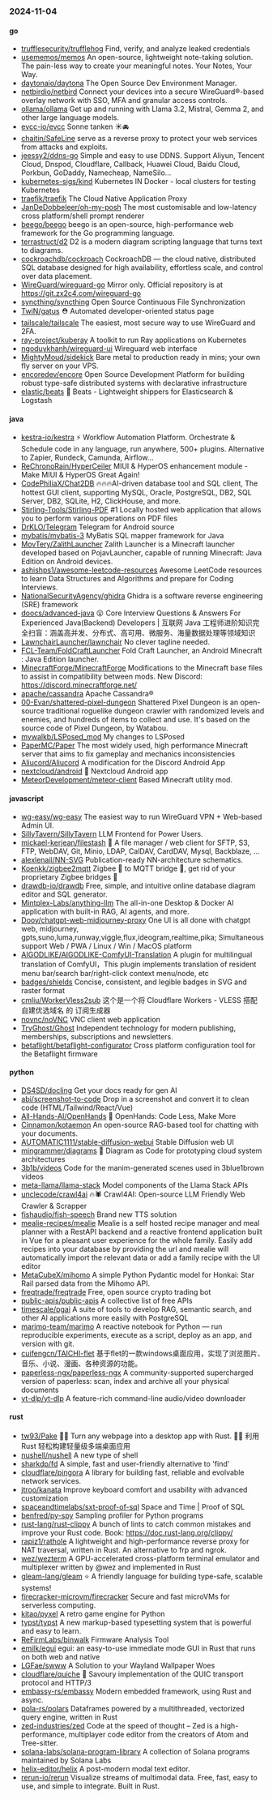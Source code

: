 ### 2024-11-04

#### go
* [trufflesecurity/trufflehog](https://github.com/trufflesecurity/trufflehog) Find, verify, and analyze leaked credentials
* [usememos/memos](https://github.com/usememos/memos) An open-source, lightweight note-taking solution. The pain-less way to create your meaningful notes. Your Notes, Your Way.
* [daytonaio/daytona](https://github.com/daytonaio/daytona) The Open Source Dev Environment Manager.
* [netbirdio/netbird](https://github.com/netbirdio/netbird) Connect your devices into a secure WireGuard®-based overlay network with SSO, MFA and granular access controls.
* [ollama/ollama](https://github.com/ollama/ollama) Get up and running with Llama 3.2, Mistral, Gemma 2, and other large language models.
* [evcc-io/evcc](https://github.com/evcc-io/evcc) Sonne tanken ☀️🚘
* [chaitin/SafeLine](https://github.com/chaitin/SafeLine) serve as a reverse proxy to protect your web services from attacks and exploits.
* [jeessy2/ddns-go](https://github.com/jeessy2/ddns-go) Simple and easy to use DDNS. Support Aliyun, Tencent Cloud, Dnspod, Cloudflare, Callback, Huawei Cloud, Baidu Cloud, Porkbun, GoDaddy, Namecheap, NameSilo...
* [kubernetes-sigs/kind](https://github.com/kubernetes-sigs/kind) Kubernetes IN Docker - local clusters for testing Kubernetes
* [traefik/traefik](https://github.com/traefik/traefik) The Cloud Native Application Proxy
* [JanDeDobbeleer/oh-my-posh](https://github.com/JanDeDobbeleer/oh-my-posh) The most customisable and low-latency cross platform/shell prompt renderer
* [beego/beego](https://github.com/beego/beego) beego is an open-source, high-performance web framework for the Go programming language.
* [terrastruct/d2](https://github.com/terrastruct/d2) D2 is a modern diagram scripting language that turns text to diagrams.
* [cockroachdb/cockroach](https://github.com/cockroachdb/cockroach) CockroachDB — the cloud native, distributed SQL database designed for high availability, effortless scale, and control over data placement.
* [WireGuard/wireguard-go](https://github.com/WireGuard/wireguard-go) Mirror only. Official repository is at https://git.zx2c4.com/wireguard-go
* [syncthing/syncthing](https://github.com/syncthing/syncthing) Open Source Continuous File Synchronization
* [TwiN/gatus](https://github.com/TwiN/gatus) ⛑ Automated developer-oriented status page
* [tailscale/tailscale](https://github.com/tailscale/tailscale) The easiest, most secure way to use WireGuard and 2FA.
* [ray-project/kuberay](https://github.com/ray-project/kuberay) A toolkit to run Ray applications on Kubernetes
* [ngoduykhanh/wireguard-ui](https://github.com/ngoduykhanh/wireguard-ui) Wireguard web interface
* [MightyMoud/sidekick](https://github.com/MightyMoud/sidekick) Bare metal to production ready in mins; your own fly server on your VPS.
* [encoredev/encore](https://github.com/encoredev/encore) Open Source Development Platform for building robust type-safe distributed systems with declarative infrastructure
* [elastic/beats](https://github.com/elastic/beats) 🐠 Beats - Lightweight shippers for Elasticsearch & Logstash

#### java
* [kestra-io/kestra](https://github.com/kestra-io/kestra) ⚡ Workflow Automation Platform. Orchestrate & Schedule code in any language, run anywhere, 500+ plugins. Alternative to Zapier, Rundeck, Camunda, Airflow...
* [ReChronoRain/HyperCeiler](https://github.com/ReChronoRain/HyperCeiler) MIUI & HyperOS enhancement module - Make MIUI & HyperOS Great Again!
* [CodePhiliaX/Chat2DB](https://github.com/CodePhiliaX/Chat2DB) 🔥🔥🔥AI-driven database tool and SQL client, The hottest GUI client, supporting MySQL, Oracle, PostgreSQL, DB2, SQL Server, DB2, SQLite, H2, ClickHouse, and more.
* [Stirling-Tools/Stirling-PDF](https://github.com/Stirling-Tools/Stirling-PDF) #1 Locally hosted web application that allows you to perform various operations on PDF files
* [DrKLO/Telegram](https://github.com/DrKLO/Telegram) Telegram for Android source
* [mybatis/mybatis-3](https://github.com/mybatis/mybatis-3) MyBatis SQL mapper framework for Java
* [MovTery/ZalithLauncher](https://github.com/MovTery/ZalithLauncher) Zalith Launcher is a Minecraft launcher developed based on PojavLauncher, capable of running Minecraft: Java Edition on Android devices.
* [ashishps1/awesome-leetcode-resources](https://github.com/ashishps1/awesome-leetcode-resources) Awesome LeetCode resources to learn Data Structures and Algorithms and prepare for Coding Interviews.
* [NationalSecurityAgency/ghidra](https://github.com/NationalSecurityAgency/ghidra) Ghidra is a software reverse engineering (SRE) framework
* [doocs/advanced-java](https://github.com/doocs/advanced-java) 😮 Core Interview Questions & Answers For Experienced Java(Backend) Developers | 互联网 Java 工程师进阶知识完全扫盲：涵盖高并发、分布式、高可用、微服务、海量数据处理等领域知识
* [LawnchairLauncher/lawnchair](https://github.com/LawnchairLauncher/lawnchair) No clever tagline needed.
* [FCL-Team/FoldCraftLauncher](https://github.com/FCL-Team/FoldCraftLauncher) Fold Craft Launcher, an Android Minecraft : Java Edition launcher.
* [MinecraftForge/MinecraftForge](https://github.com/MinecraftForge/MinecraftForge) Modifications to the Minecraft base files to assist in compatibility between mods. New Discord: https://discord.minecraftforge.net/
* [apache/cassandra](https://github.com/apache/cassandra) Apache Cassandra®
* [00-Evan/shattered-pixel-dungeon](https://github.com/00-Evan/shattered-pixel-dungeon) Shattered Pixel Dungeon is an open-source traditional roguelike dungeon crawler with randomized levels and enemies, and hundreds of items to collect and use. It's based on the source code of Pixel Dungeon, by Watabou.
* [mywalkb/LSPosed_mod](https://github.com/mywalkb/LSPosed_mod) My changes to LSPosed
* [PaperMC/Paper](https://github.com/PaperMC/Paper) The most widely used, high performance Minecraft server that aims to fix gameplay and mechanics inconsistencies
* [Aliucord/Aliucord](https://github.com/Aliucord/Aliucord) A modification for the Discord Android App
* [nextcloud/android](https://github.com/nextcloud/android) 📱 Nextcloud Android app
* [MeteorDevelopment/meteor-client](https://github.com/MeteorDevelopment/meteor-client) Based Minecraft utility mod.

#### javascript
* [wg-easy/wg-easy](https://github.com/wg-easy/wg-easy) The easiest way to run WireGuard VPN + Web-based Admin UI.
* [SillyTavern/SillyTavern](https://github.com/SillyTavern/SillyTavern) LLM Frontend for Power Users.
* [mickael-kerjean/filestash](https://github.com/mickael-kerjean/filestash) 🦄 A file manager / web client for SFTP, S3, FTP, WebDAV, Git, Minio, LDAP, CalDAV, CardDAV, Mysql, Backblaze, ...
* [alexlenail/NN-SVG](https://github.com/alexlenail/NN-SVG) Publication-ready NN-architecture schematics.
* [Koenkk/zigbee2mqtt](https://github.com/Koenkk/zigbee2mqtt) Zigbee 🐝 to MQTT bridge 🌉, get rid of your proprietary Zigbee bridges 🔨
* [drawdb-io/drawdb](https://github.com/drawdb-io/drawdb) Free, simple, and intuitive online database diagram editor and SQL generator.
* [Mintplex-Labs/anything-llm](https://github.com/Mintplex-Labs/anything-llm) The all-in-one Desktop & Docker AI application with built-in RAG, AI agents, and more.
* [Dooy/chatgpt-web-midjourney-proxy](https://github.com/Dooy/chatgpt-web-midjourney-proxy) One UI is all done with chatgpt web, midjourney, gpts,suno,luma,runway,viggle,flux,ideogram,realtime,pika; Simultaneous support Web / PWA / Linux / Win / MacOS platform
* [AIGODLIKE/AIGODLIKE-ComfyUI-Translation](https://github.com/AIGODLIKE/AIGODLIKE-ComfyUI-Translation) A plugin for multilingual translation of ComfyUI，This plugin implements translation of resident menu bar/search bar/right-click context menu/node, etc
* [badges/shields](https://github.com/badges/shields) Concise, consistent, and legible badges in SVG and raster format
* [cmliu/WorkerVless2sub](https://github.com/cmliu/WorkerVless2sub) 这个是一个将 Cloudflare Workers - VLESS 搭配 自建优选域名 的 订阅生成器
* [novnc/noVNC](https://github.com/novnc/noVNC) VNC client web application
* [TryGhost/Ghost](https://github.com/TryGhost/Ghost) Independent technology for modern publishing, memberships, subscriptions and newsletters.
* [betaflight/betaflight-configurator](https://github.com/betaflight/betaflight-configurator) Cross platform configuration tool for the Betaflight firmware

#### python
* [DS4SD/docling](https://github.com/DS4SD/docling) Get your docs ready for gen AI
* [abi/screenshot-to-code](https://github.com/abi/screenshot-to-code) Drop in a screenshot and convert it to clean code (HTML/Tailwind/React/Vue)
* [All-Hands-AI/OpenHands](https://github.com/All-Hands-AI/OpenHands) 🙌 OpenHands: Code Less, Make More
* [Cinnamon/kotaemon](https://github.com/Cinnamon/kotaemon) An open-source RAG-based tool for chatting with your documents.
* [AUTOMATIC1111/stable-diffusion-webui](https://github.com/AUTOMATIC1111/stable-diffusion-webui) Stable Diffusion web UI
* [mingrammer/diagrams](https://github.com/mingrammer/diagrams) 🎨 Diagram as Code for prototyping cloud system architectures
* [3b1b/videos](https://github.com/3b1b/videos) Code for the manim-generated scenes used in 3blue1brown videos
* [meta-llama/llama-stack](https://github.com/meta-llama/llama-stack) Model components of the Llama Stack APIs
* [unclecode/crawl4ai](https://github.com/unclecode/crawl4ai) 🔥🕷️ Crawl4AI: Open-source LLM Friendly Web Crawler & Scrapper
* [fishaudio/fish-speech](https://github.com/fishaudio/fish-speech) Brand new TTS solution
* [mealie-recipes/mealie](https://github.com/mealie-recipes/mealie) Mealie is a self hosted recipe manager and meal planner with a RestAPI backend and a reactive frontend application built in Vue for a pleasant user experience for the whole family. Easily add recipes into your database by providing the url and mealie will automatically import the relevant data or add a family recipe with the UI editor
* [MetaCubeX/mihomo](https://github.com/MetaCubeX/mihomo) A simple Python Pydantic model for Honkai: Star Rail parsed data from the Mihomo API.
* [freqtrade/freqtrade](https://github.com/freqtrade/freqtrade) Free, open source crypto trading bot
* [public-apis/public-apis](https://github.com/public-apis/public-apis) A collective list of free APIs
* [timescale/pgai](https://github.com/timescale/pgai) A suite of tools to develop RAG, semantic search, and other AI applications more easily with PostgreSQL
* [marimo-team/marimo](https://github.com/marimo-team/marimo) A reactive notebook for Python — run reproducible experiments, execute as a script, deploy as an app, and version with git.
* [cuifengcn/TAICHI-flet](https://github.com/cuifengcn/TAICHI-flet) 基于flet的一款windows桌面应用，实现了浏览图片、音乐、小说、漫画、各种资源的功能。
* [paperless-ngx/paperless-ngx](https://github.com/paperless-ngx/paperless-ngx) A community-supported supercharged version of paperless: scan, index and archive all your physical documents
* [yt-dlp/yt-dlp](https://github.com/yt-dlp/yt-dlp) A feature-rich command-line audio/video downloader

#### rust
* [tw93/Pake](https://github.com/tw93/Pake) 🤱🏻 Turn any webpage into a desktop app with Rust. 🤱🏻 利用 Rust 轻松构建轻量级多端桌面应用
* [nushell/nushell](https://github.com/nushell/nushell) A new type of shell
* [sharkdp/fd](https://github.com/sharkdp/fd) A simple, fast and user-friendly alternative to 'find'
* [cloudflare/pingora](https://github.com/cloudflare/pingora) A library for building fast, reliable and evolvable network services.
* [jtroo/kanata](https://github.com/jtroo/kanata) Improve keyboard comfort and usability with advanced customization
* [spaceandtimelabs/sxt-proof-of-sql](https://github.com/spaceandtimelabs/sxt-proof-of-sql) Space and Time | Proof of SQL
* [benfred/py-spy](https://github.com/benfred/py-spy) Sampling profiler for Python programs
* [rust-lang/rust-clippy](https://github.com/rust-lang/rust-clippy) A bunch of lints to catch common mistakes and improve your Rust code. Book: https://doc.rust-lang.org/clippy/
* [rapiz1/rathole](https://github.com/rapiz1/rathole) A lightweight and high-performance reverse proxy for NAT traversal, written in Rust. An alternative to frp and ngrok.
* [wez/wezterm](https://github.com/wez/wezterm) A GPU-accelerated cross-platform terminal emulator and multiplexer written by @wez and implemented in Rust
* [gleam-lang/gleam](https://github.com/gleam-lang/gleam) ⭐️ A friendly language for building type-safe, scalable systems!
* [firecracker-microvm/firecracker](https://github.com/firecracker-microvm/firecracker) Secure and fast microVMs for serverless computing.
* [kitao/pyxel](https://github.com/kitao/pyxel) A retro game engine for Python
* [typst/typst](https://github.com/typst/typst) A new markup-based typesetting system that is powerful and easy to learn.
* [ReFirmLabs/binwalk](https://github.com/ReFirmLabs/binwalk) Firmware Analysis Tool
* [emilk/egui](https://github.com/emilk/egui) egui: an easy-to-use immediate mode GUI in Rust that runs on both web and native
* [LGFae/swww](https://github.com/LGFae/swww) A Solution to your Wayland Wallpaper Woes
* [cloudflare/quiche](https://github.com/cloudflare/quiche) 🥧 Savoury implementation of the QUIC transport protocol and HTTP/3
* [embassy-rs/embassy](https://github.com/embassy-rs/embassy) Modern embedded framework, using Rust and async.
* [pola-rs/polars](https://github.com/pola-rs/polars) Dataframes powered by a multithreaded, vectorized query engine, written in Rust
* [zed-industries/zed](https://github.com/zed-industries/zed) Code at the speed of thought – Zed is a high-performance, multiplayer code editor from the creators of Atom and Tree-sitter.
* [solana-labs/solana-program-library](https://github.com/solana-labs/solana-program-library) A collection of Solana programs maintained by Solana Labs
* [helix-editor/helix](https://github.com/helix-editor/helix) A post-modern modal text editor.
* [rerun-io/rerun](https://github.com/rerun-io/rerun) Visualize streams of multimodal data. Free, fast, easy to use, and simple to integrate. Built in Rust.
